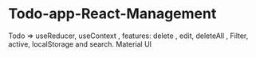 # Todo-app-React-Management
Todo => useReducer, useContext , features: delete , edit,  deleteAll , Filter, active, localStorage and search.  Material UI
